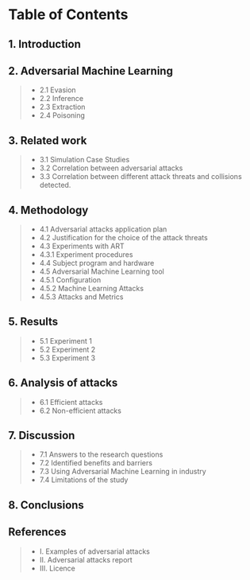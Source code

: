 # Table of Contents

## 1. Introduction
## 2. Adversarial Machine Learning
>* 2.1 Evasion
>* 2.2 Inference
>* 2.3 Extraction
>* 2.4 Poisoning
## 3. Related work
>* 3.1 Simulation Case Studies
>* 3.2 Correlation between adversarial attacks
>* 3.3 Correlation between different attack threats and collisions detected.
## 4. Methodology
>* 4.1 Adversarial attacks application plan
>* 4.2 Justification for the choice of the attack threats
>* 4.3 Experiments with ART
>* 4.3.1 Experiment procedures
>* 4.4 Subject program and hardware
>* 4.5 Adversarial Machine Learning tool
>* 4.5.1 Configuration
>* 4.5.2 Machine Learning Attacks
>* 4.5.3 Attacks and Metrics
## 5. Results
>* 5.1 Experiment 1
>* 5.2 Experiment 2
>* 5.3 Experiment 3
## 6. Analysis of attacks
>* 6.1 Efficient attacks
>* 6.2 Non-efficient attacks
## 7. Discussion
>* 7.1 Answers to the research questions
>* 7.2 Identified benefits and barriers
>* 7.3 Using Adversarial Machine Learning in industry 
>* 7.4 Limitations of the study
## 8. Conclusions
## References
>* I. Examples of adversarial attacks 
>* II. Adversarial attacks report
>* III. Licence
